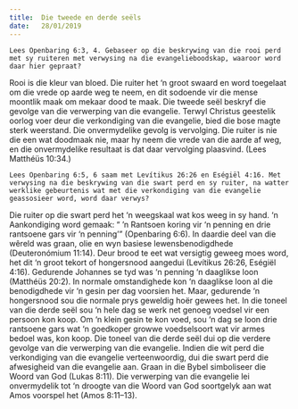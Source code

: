 ```yaml
---
title:  Die tweede en derde seëls
date:   28/01/2019
---
```


`Lees Openbaring 6:3, 4. Gebaseer op die beskrywing van die rooi perd met sy ruiteren met verwysing na die evangelieboodskap, waaroor word daar hier gepraat?` 

Rooi is die kleur van bloed. Die ruiter het ‘n groot swaard en word toegelaat om die vrede op aarde weg te neem, en dit sodoende vir die mense moontlik maak om mekaar dood te maak. Die tweede seël beskryf die gevolge van die verwerping van die evangelie. Terwyl Christus geestelik oorlog voer deur die verkondiging van die evangelie, bied die bose magte sterk weerstand. Die onvermydelike gevolg is vervolging. Die ruiter is nie die een wat doodmaak nie, maar hy neem die vrede van die aarde af weg, en die onvermydelike resultaat is dat daar vervolging plaasvind. (Lees Matthéüs 10:34.) 

`Lees Openbaring 6:5, 6 saam met Levítikus 26:26 en Eségiël 4:16. Met verwysing na die beskrywing van die swart perd en sy ruiter, na watter werklike gebeurtenis wat met die verkondiging van die evangelie geassosieer word, word daar verwys?` 

Die ruiter op die swart perd het ‘n weegskaal wat kos weeg in sy hand. ‘n Aankondiging word gemaak: “ ’n Rantsoen koring vir ‘n penning en drie rantsoene gars vir ‘n penning’” (Openbaring 6:6). In daardie deel van die wêreld was graan, olie en wyn basiese lewensbenodigdhede (Deuteronómium 11:14). Deur brood te eet wat versigtig geweeg moes word, het dit ‘n groot tekort of hongersnood aangedui (Levítikus 26:26, Eségiël 4:16). Gedurende Johannes se tyd was ‘n penning ‘n daaglikse loon (Matthéüs 20:2). In normale omstandighede kon ‘n daaglikse loon al die benodigdhede vir ‘n gesin per dag voorsien het. Maar, gedurende ‘n hongersnood sou die normale prys geweldig hoër gewees het. In die toneel van die derde seël sou ‘n hele dag se werk net genoeg voedsel vir een persoon kon koop. Om ‘n klein gesin te kon voed, sou ‘n dag se loon drie rantsoene gars wat ‘n goedkoper growwe voedselsoort wat vir armes bedoel was, kon koop. Die toneel van die derde seël dui op die verdere gevolge van die verwerping van die evangelie. Indien die wit perd die verkondiging van die evangelie verteenwoordig, dui die swart perd die afwesigheid van die evangelie aan. Graan in die Bybel simboliseer die Woord van God (Lukas 8:11). Die verwerping van die evangelie lei onvermydelik tot ‘n droogte van die Woord van God soortgelyk aan wat Amos voorspel het (Amos 8:11–13).